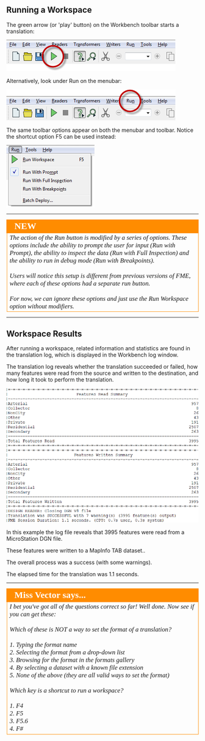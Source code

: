 ## Running a Workspace ##

The green arrow (or 'play' button) on the Workbench toolbar starts a translation:

![](./Images/Img1.17.RunningWorkspace.1.png)

Alternatively, look under Run on the menubar:

![](./Images/Img1.18.RunningWorkspace.2.png)

The same toolbar options appear on both the menubar and toolbar. Notice the shortcut option F5 can be used instead: 

![](./Images/Img1.19.RunningWorkspace.3.png)

---

<!--New Section--> 

<table style="border-spacing: 0px">
<tr>
<td style="vertical-align:middle;background-color:darkorange;border: 2px solid darkorange">
<i class="fa fa-bolt fa-lg fa-pull-left fa-fw" style="color:white;padding-right: 12px;vertical-align:text-top"></i>
<span style="color:white;font-size:x-large;font-weight: bold;font-family:serif">NEW</span>
</td>
</tr>

<tr>
<td style="border: 1px solid darkorange">
<span style="font-family:serif; font-style:italic; font-size:larger">
The action of the Run button is modified by a series of options. These options include the ability to prompt the user for input (Run with Prompt), the ability to inspect the data (Run with Full Inspection) and the ability to run in debug mode (Run with Breakpoints).
<br><br>Users will notice this setup is different from previous versions of FME, where each of these options had a separate run button.
<br><br>For now, we can ignore these options and just use the Run Workspace option without modifiers.
</span>
</td>
</tr>
</table>

---

 
## Workspace Results ##
After running a workspace, related information and statistics are found in the translation log, which is displayed in the Workbench log window.

The translation log reveals whether the translation succeeded or failed, how many features were read from the source and written to the destination, and how long it took to perform the translation.

![](./Images/Img1.20.TranslationResults.png)

In this example the log file reveals that 3995 features were read from a MicroStation DGN file.

These features were written to a MapInfo TAB dataset..

The overall process was a success (with some warnings).

The elapsed time for the translation was 1.1 seconds.

---

<!--Person X Says Section-->

<table style="border-spacing: 0px">
<tr>
<td style="vertical-align:middle;background-color:darkorange;border: 2px solid darkorange">
<i class="fa fa-quote-left fa-lg fa-pull-left fa-fw" style="color:white;padding-right: 12px;vertical-align:text-top"></i>
<span style="color:white;font-size:x-large;font-weight: bold;font-family:serif">Miss Vector says...</span>
</td>
</tr>

<tr>
<td style="border: 1px solid darkorange">
<span style="font-family:serif; font-style:italic; font-size:larger">
I bet you've got all of the questions correct so far! Well done. Now see if you can get these:
<br><br>Which of these is NOT a way to set the format of a translation?
<br><br>1. Typing the format name
<br>2. Selecting the format from a drop-down list
<br>3. Browsing for the format in the formats gallery
<br>4. By selecting a dataset with a known file extension
<br>5. None of the above (they are all valid ways to set the format)
<br><br>Which key is a shortcut to run a workspace?
<br><br>1. F4
<br>2. F5
<br>3. F5.6
<br>4. F#
</span>
</td>
</tr>
</table>

